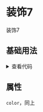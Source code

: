 <!-- 加载 demo 组件 start -->
<script setup>
import demo from './demo.vue'
</script>
<!-- 加载 demo 组件 end -->

<!-- 正文开始 -->

# 装饰7

装饰7

## 基础用法
<demo />
<details>
<summary>查看代码</summary>

<<< @/Decoration/Decoration7/demo.vue

</details>

## 属性
`color`，同上
